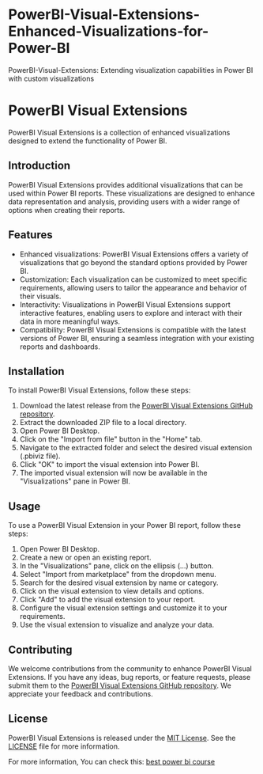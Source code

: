 # PowerBI-Visual-Extensions-Enhanced-Visualizations-for-Power-BI
PowerBI-Visual-Extensions: Extending visualization capabilities in Power BI with custom visualizations
# PowerBI Visual Extensions

PowerBI Visual Extensions is a collection of enhanced visualizations designed to extend the functionality of Power BI.

## Introduction

PowerBI Visual Extensions provides additional visualizations that can be used within Power BI reports. These visualizations are designed to enhance data representation and analysis, providing users with a wider range of options when creating their reports.

## Features

- Enhanced visualizations: PowerBI Visual Extensions offers a variety of visualizations that go beyond the standard options provided by Power BI.
- Customization: Each visualization can be customized to meet specific requirements, allowing users to tailor the appearance and behavior of their visuals.
- Interactivity: Visualizations in PowerBI Visual Extensions support interactive features, enabling users to explore and interact with their data in more meaningful ways.
- Compatibility: PowerBI Visual Extensions is compatible with the latest versions of Power BI, ensuring a seamless integration with your existing reports and dashboards.

## Installation

To install PowerBI Visual Extensions, follow these steps:

1. Download the latest release from the [PowerBI Visual Extensions GitHub repository](https://github.com/powerbi-visuals/powerbi-visuals).
2. Extract the downloaded ZIP file to a local directory.
3. Open Power BI Desktop.
4. Click on the "Import from file" button in the "Home" tab.
5. Navigate to the extracted folder and select the desired visual extension (.pbiviz file).
6. Click "OK" to import the visual extension into Power BI.
7. The imported visual extension will now be available in the "Visualizations" pane in Power BI.

## Usage

To use a PowerBI Visual Extension in your Power BI report, follow these steps:

1. Open Power BI Desktop.
2. Create a new or open an existing report.
3. In the "Visualizations" pane, click on the ellipsis (...) button.
4. Select "Import from marketplace" from the dropdown menu.
5. Search for the desired visual extension by name or category.
6. Click on the visual extension to view details and options.
7. Click "Add" to add the visual extension to your report.
8. Configure the visual extension settings and customize it to your requirements.
9. Use the visual extension to visualize and analyze your data.

## Contributing

We welcome contributions from the community to enhance PowerBI Visual Extensions. If you have any ideas, bug reports, or feature requests, please submit them to the [PowerBI Visual Extensions GitHub repository](https://github.com/powerbi-visuals/powerbi-visuals/issues). We appreciate your feedback and contributions.

## License

PowerBI Visual Extensions is released under the [MIT License](https://opensource.org/licenses/MIT). See the [LICENSE](LICENSE) file for more information.

For more information, You can check this: [best power bi course](https://www.igmguru.com/course/power-bi-certification-training/)
